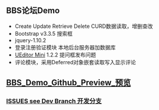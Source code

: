 ## BBS论坛Demo
- Create Update Retrieve Delete CURD数据读取，增删查改
- Bootstrap v3.3.5 搜索框
- jquery-1.10.2
- 登录注册验证模块 本地后台服务器加数据库
- [UEditor Mini](https://github.com/fex-team/umeditor) 1.2.2 提问框发布问题
- 评论模块，采用Deferred对象嵌套读取写入显示评论

## [BBS_Demo_Github_Preview_预览](https://xlldll.github.io/BBS-Demo/)

### [ISSUES see Dev Branch 开发分支](https://github.com/xlldll/BBS-Demo/tree/dev)

